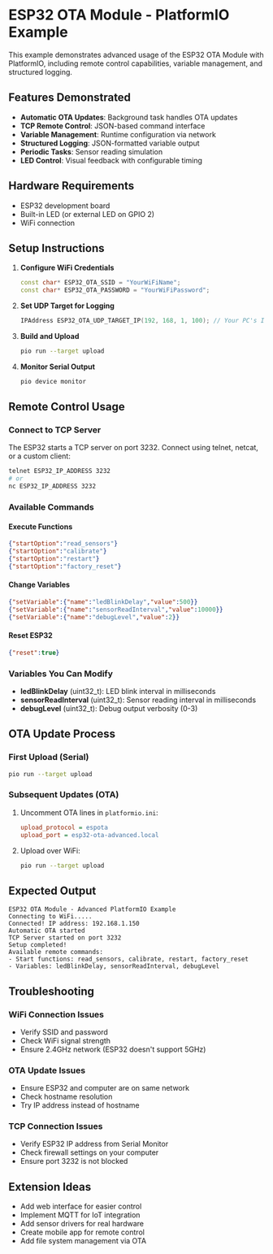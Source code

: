# ESP32 OTA Module - PlatformIO Example

This example demonstrates advanced usage of the ESP32 OTA Module with PlatformIO, including remote control capabilities, variable management, and structured logging.

## Features Demonstrated

- **Automatic OTA Updates**: Background task handles OTA updates
- **TCP Remote Control**: JSON-based command interface
- **Variable Management**: Runtime configuration via network
- **Structured Logging**: JSON-formatted variable output
- **Periodic Tasks**: Sensor reading simulation
- **LED Control**: Visual feedback with configurable timing

## Hardware Requirements

- ESP32 development board
- Built-in LED (or external LED on GPIO 2)
- WiFi connection

## Setup Instructions

1. **Configure WiFi Credentials**
   ```cpp
   const char* ESP32_OTA_SSID = "YourWiFiName";
   const char* ESP32_OTA_PASSWORD = "YourWiFiPassword";
   ```

2. **Set UDP Target for Logging**
   ```cpp
   IPAddress ESP32_OTA_UDP_TARGET_IP(192, 168, 1, 100); // Your PC's IP
   ```

3. **Build and Upload**
   ```bash
   pio run --target upload
   ```

4. **Monitor Serial Output**
   ```bash
   pio device monitor
   ```

## Remote Control Usage

### Connect to TCP Server
The ESP32 starts a TCP server on port 3232. Connect using telnet, netcat, or a custom client:

```bash
telnet ESP32_IP_ADDRESS 3232
# or
nc ESP32_IP_ADDRESS 3232
```

### Available Commands

#### Execute Functions
```json
{"startOption":"read_sensors"}
{"startOption":"calibrate"}  
{"startOption":"restart"}
{"startOption":"factory_reset"}
```

#### Change Variables
```json
{"setVariable":{"name":"ledBlinkDelay","value":500}}
{"setVariable":{"name":"sensorReadInterval","value":10000}}
{"setVariable":{"name":"debugLevel","value":2}}
```

#### Reset ESP32
```json
{"reset":true}
```

### Variables You Can Modify

- **ledBlinkDelay** (uint32_t): LED blink interval in milliseconds
- **sensorReadInterval** (uint32_t): Sensor reading interval in milliseconds  
- **debugLevel** (uint32_t): Debug output verbosity (0-3)

## OTA Update Process

### First Upload (Serial)
```bash
pio run --target upload
```

### Subsequent Updates (OTA)
1. Uncomment OTA lines in `platformio.ini`:
   ```ini
   upload_protocol = espota
   upload_port = esp32-ota-advanced.local
   ```

2. Upload over WiFi:
   ```bash
   pio run --target upload
   ```

## Expected Output

```
ESP32 OTA Module - Advanced PlatformIO Example
Connecting to WiFi.....
Connected! IP address: 192.168.1.150
Automatic OTA started
TCP Server started on port 3232
Setup completed!
Available remote commands:
- Start functions: read_sensors, calibrate, restart, factory_reset
- Variables: ledBlinkDelay, sensorReadInterval, debugLevel
```

## Troubleshooting

### WiFi Connection Issues
- Verify SSID and password
- Check WiFi signal strength
- Ensure 2.4GHz network (ESP32 doesn't support 5GHz)

### OTA Update Issues  
- Ensure ESP32 and computer are on same network
- Check hostname resolution
- Try IP address instead of hostname

### TCP Connection Issues
- Verify ESP32 IP address from Serial Monitor
- Check firewall settings on your computer
- Ensure port 3232 is not blocked

## Extension Ideas

- Add web interface for easier control
- Implement MQTT for IoT integration
- Add sensor drivers for real hardware
- Create mobile app for remote control
- Add file system management via OTA